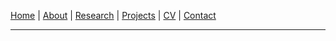 [Home](/) | [About](/about/) | [Research](/research/) | [Projects](/projects/) | [CV](/cv/) | [Contact](/contact/)

---